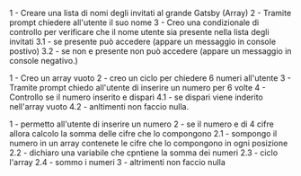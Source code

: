 <!-- Pseudo codice snack 1 (Lista invitati) -->

1 - Creare una lista di nomi degli invitati al grande Gatsby (Array)
2 - Tramite prompt chiedere all'utente il suo nome 
3 - Creo una condizionale di controllo per verificare che il nome utente sia presente nella lista degli invitati
 3.1 - se presente può accedere (appare un messaggio in console postivo)
 3.2 - se non e presente non può accedere (appare un messaggio in console negativo.)




<!-- Pseudo coduce snack 2 (riempimento array) -->

1 - Creo un array vuoto 
2 - creo un ciclo per chiedere 6 numeri all'utente
3 - Tramite prompt chiedo all'utente di inserire un numero per 6 volte
4 - Controllo se il numero inserito e dispari
 4.1 - se dispari viene inderito nell'array vuoto
 4.2 - anltimenti non faccio nulla.



 <!--Pseudo codice snack 3 (somma)  -->



1 - permetto all'utente di inserire un numero
2 - se il numero e di 4 cifre allora calcolo la somma delle cifre che lo compongono
2.1 - sompongo il numero in un array contenete le cifre che lo compongono in ogni posizione
2.2 - dichiaro una variabile che cpntiene la somma dei numeri
2.3 - ciclo l'array
2.4 - sommo i numeri
3 - altrimenti non faccio nulla